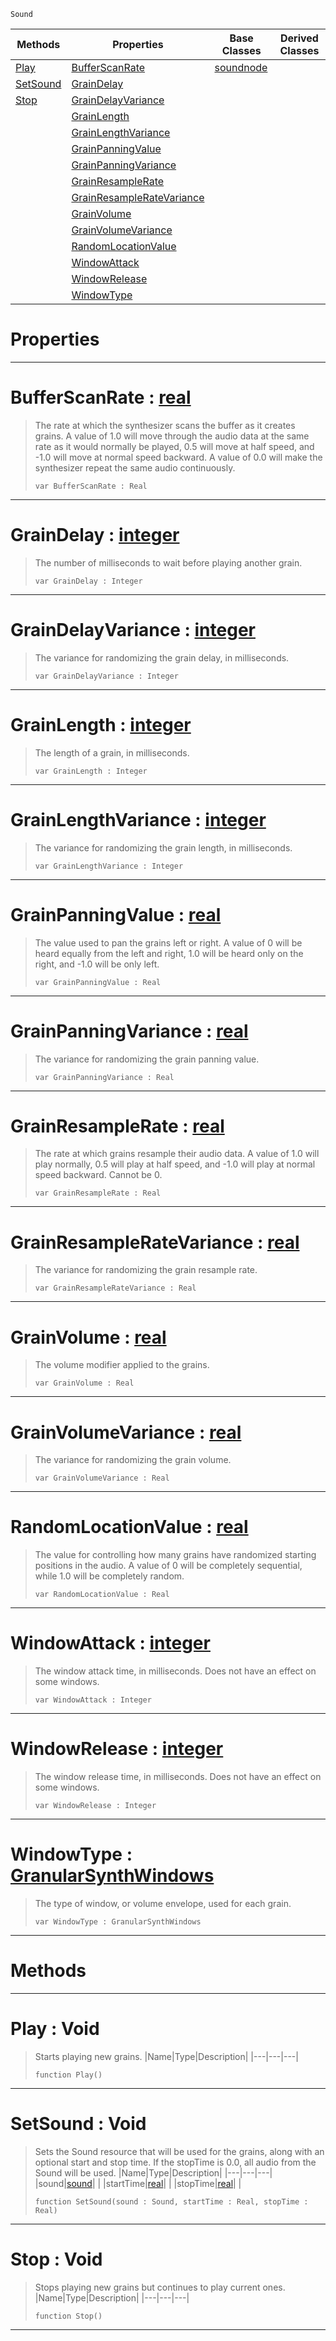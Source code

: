  `Sound`

|Methods|Properties|Base Classes|Derived Classes|
|---|---|---|---|
|[ Play](https://github.com/PlasmaEngine/PlasmaDocs/blob/master/code_reference/class_reference/granularsynthnode.markdown#play-void)|[ BufferScanRate](https://github.com/PlasmaEngine/PlasmaDocs/blob/master/code_reference/class_reference/granularsynthnode.markdown#bufferscanrate-plasma-engi)|[soundnode](https://github.com/PlasmaEngine/PlasmaDocs/blob/master/code_reference/class_reference/soundnode.markdown)| |
|[ SetSound](https://github.com/PlasmaEngine/PlasmaDocs/blob/master/code_reference/class_reference/granularsynthnode.markdown#setsound-void)|[ GrainDelay](https://github.com/PlasmaEngine/PlasmaDocs/blob/master/code_reference/class_reference/granularsynthnode.markdown#graindelay-plasma-engine-d)| | |
|[ Stop](https://github.com/PlasmaEngine/PlasmaDocs/blob/master/code_reference/class_reference/granularsynthnode.markdown#stop-void)|[ GrainDelayVariance](https://github.com/PlasmaEngine/PlasmaDocs/blob/master/code_reference/class_reference/granularsynthnode.markdown#graindelayvariance-plasma)| | |
| |[ GrainLength](https://github.com/PlasmaEngine/PlasmaDocs/blob/master/code_reference/class_reference/granularsynthnode.markdown#grainlength-plasma-engine)| | |
| |[ GrainLengthVariance](https://github.com/PlasmaEngine/PlasmaDocs/blob/master/code_reference/class_reference/granularsynthnode.markdown#grainlengthvariance-plasma)| | |
| |[ GrainPanningValue](https://github.com/PlasmaEngine/PlasmaDocs/blob/master/code_reference/class_reference/granularsynthnode.markdown#grainpanningvalue-plasma-e)| | |
| |[ GrainPanningVariance](https://github.com/PlasmaEngine/PlasmaDocs/blob/master/code_reference/class_reference/granularsynthnode.markdown#grainpanningvariance-zer)| | |
| |[ GrainResampleRate](https://github.com/PlasmaEngine/PlasmaDocs/blob/master/code_reference/class_reference/granularsynthnode.markdown#grainresamplerate-plasma-e)| | |
| |[ GrainResampleRateVariance](https://github.com/PlasmaEngine/PlasmaDocs/blob/master/code_reference/class_reference/granularsynthnode.markdown#grainresampleratevarianc)| | |
| |[ GrainVolume](https://github.com/PlasmaEngine/PlasmaDocs/blob/master/code_reference/class_reference/granularsynthnode.markdown#grainvolume-plasma-engine)| | |
| |[ GrainVolumeVariance](https://github.com/PlasmaEngine/PlasmaDocs/blob/master/code_reference/class_reference/granularsynthnode.markdown#grainvolumevariance-plasma)| | |
| |[ RandomLocationValue](https://github.com/PlasmaEngine/PlasmaDocs/blob/master/code_reference/class_reference/granularsynthnode.markdown#randomlocationvalue-plasma)| | |
| |[ WindowAttack](https://github.com/PlasmaEngine/PlasmaDocs/blob/master/code_reference/class_reference/granularsynthnode.markdown#windowattack-plasma-engine)| | |
| |[ WindowRelease](https://github.com/PlasmaEngine/PlasmaDocs/blob/master/code_reference/class_reference/granularsynthnode.markdown#windowrelease-plasma-engin)| | |
| |[ WindowType](https://github.com/PlasmaEngine/PlasmaDocs/blob/master/code_reference/class_reference/granularsynthnode.markdown#windowtype-plasma-engine-d)| | |


 #  Properties


---  
 #  BufferScanRate : [real](https://github.com/PlasmaEngine/PlasmaDocs/blob/master/code_reference/lightning_base_types/real.markdown)

> The rate at which the synthesizer scans the buffer as it creates grains. A value of 1.0 will move through the audio data at the same rate as it would normally be played, 0.5 will move at half speed, and -1.0 will move at normal speed backward. A value of 0.0 will make the synthesizer repeat the same audio continuously.
> ``` lang=cpp, name=Lightning
> var BufferScanRate : Real


---  
 #  GrainDelay : [integer](https://github.com/PlasmaEngine/PlasmaDocs/blob/master/code_reference/lightning_base_types/integer.markdown)

> The number of milliseconds to wait before playing another grain.
> ``` lang=cpp, name=Lightning
> var GrainDelay : Integer


---  
 #  GrainDelayVariance : [integer](https://github.com/PlasmaEngine/PlasmaDocs/blob/master/code_reference/lightning_base_types/integer.markdown)

> The variance for randomizing the grain delay, in milliseconds.
> ``` lang=cpp, name=Lightning
> var GrainDelayVariance : Integer


---  
 #  GrainLength : [integer](https://github.com/PlasmaEngine/PlasmaDocs/blob/master/code_reference/lightning_base_types/integer.markdown)

> The length of a grain, in milliseconds.
> ``` lang=cpp, name=Lightning
> var GrainLength : Integer


---  
 #  GrainLengthVariance : [integer](https://github.com/PlasmaEngine/PlasmaDocs/blob/master/code_reference/lightning_base_types/integer.markdown)

> The variance for randomizing the grain length, in milliseconds.
> ``` lang=cpp, name=Lightning
> var GrainLengthVariance : Integer


---  
 #  GrainPanningValue : [real](https://github.com/PlasmaEngine/PlasmaDocs/blob/master/code_reference/lightning_base_types/real.markdown)

> The value used to pan the grains left or right. A value of 0 will be heard equally from the left and right, 1.0 will be heard only on the right, and -1.0 will be only left.
> ``` lang=cpp, name=Lightning
> var GrainPanningValue : Real


---  
 #  GrainPanningVariance : [real](https://github.com/PlasmaEngine/PlasmaDocs/blob/master/code_reference/lightning_base_types/real.markdown)

> The variance for randomizing the grain panning value.
> ``` lang=cpp, name=Lightning
> var GrainPanningVariance : Real


---  
 #  GrainResampleRate : [real](https://github.com/PlasmaEngine/PlasmaDocs/blob/master/code_reference/lightning_base_types/real.markdown)

> The rate at which grains resample their audio data. A value of 1.0 will play normally, 0.5 will play at half speed, and -1.0 will play at normal speed backward. Cannot be 0.
> ``` lang=cpp, name=Lightning
> var GrainResampleRate : Real


---  
 #  GrainResampleRateVariance : [real](https://github.com/PlasmaEngine/PlasmaDocs/blob/master/code_reference/lightning_base_types/real.markdown)

> The variance for randomizing the grain resample rate.
> ``` lang=cpp, name=Lightning
> var GrainResampleRateVariance : Real


---  
 #  GrainVolume : [real](https://github.com/PlasmaEngine/PlasmaDocs/blob/master/code_reference/lightning_base_types/real.markdown)

> The volume modifier applied to the grains.
> ``` lang=cpp, name=Lightning
> var GrainVolume : Real


---  
 #  GrainVolumeVariance : [real](https://github.com/PlasmaEngine/PlasmaDocs/blob/master/code_reference/lightning_base_types/real.markdown)

> The variance for randomizing the grain volume.
> ``` lang=cpp, name=Lightning
> var GrainVolumeVariance : Real


---  
 #  RandomLocationValue : [real](https://github.com/PlasmaEngine/PlasmaDocs/blob/master/code_reference/lightning_base_types/real.markdown)

> The value for controlling how many grains have randomized starting positions in the audio. A value of 0 will be completely sequential, while 1.0 will be completely random.
> ``` lang=cpp, name=Lightning
> var RandomLocationValue : Real


---  
 #  WindowAttack : [integer](https://github.com/PlasmaEngine/PlasmaDocs/blob/master/code_reference/lightning_base_types/integer.markdown)

> The window attack time, in milliseconds. Does not have an effect on some windows.
> ``` lang=cpp, name=Lightning
> var WindowAttack : Integer


---  
 #  WindowRelease : [integer](https://github.com/PlasmaEngine/PlasmaDocs/blob/master/code_reference/lightning_base_types/integer.markdown)

> The window release time, in milliseconds. Does not have an effect on some windows.
> ``` lang=cpp, name=Lightning
> var WindowRelease : Integer


---  
 #  WindowType : [GranularSynthWindows](https://github.com/PlasmaEngine/PlasmaDocs/blob/master/code_reference/enum_reference.markdown#granularsynthwindows)

> The type of window, or volume envelope, used for each grain.
> ``` lang=cpp, name=Lightning
> var WindowType : GranularSynthWindows


---  
 #  Methods


---  
 #  Play : Void

> Starts playing new grains.
> |Name|Type|Description|
> |---|---|---|
> ``` lang=cpp, name=Lightning
> function Play()
> ``` 


---  
 #  SetSound : Void

> Sets the Sound resource that will be used for the grains, along with an optional start and stop time. If the stopTime is 0.0, all audio from the Sound will be used.
> |Name|Type|Description|
> |---|---|---|
> |sound|[sound](https://github.com/PlasmaEngine/PlasmaDocs/blob/master/code_reference/class_reference/sound.markdown)| |
> |startTime|[real](https://github.com/PlasmaEngine/PlasmaDocs/blob/master/code_reference/lightning_base_types/real.markdown)| |
> |stopTime|[real](https://github.com/PlasmaEngine/PlasmaDocs/blob/master/code_reference/lightning_base_types/real.markdown)| |
> ``` lang=cpp, name=Lightning
> function SetSound(sound : Sound, startTime : Real, stopTime : Real)
> ``` 


---  
 #  Stop : Void

> Stops playing new grains but continues to play current ones.
> |Name|Type|Description|
> |---|---|---|
> ``` lang=cpp, name=Lightning
> function Stop()
> ``` 


---  
 

 